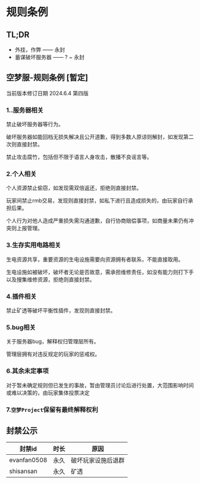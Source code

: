 # 规则条例

## TL;DR

* 外挂，作弊 —— 永封
* 蓄谋破坏服务器 —— ? ~ 永封

## 空梦服-规则条例 [暂定]
当前版本修订日期 2024.6.4 第四版
### 1..服务器相关

禁止破坏服务器等行为。

破坏服务器如能回档无损失解决且公开道歉，得到多数人原谅则解封，如发现第二次则直接封禁。

禁止攻击腐竹，包括但不限于语言人身攻击，散播不良谣言等。

### 2.个人相关

个人资源禁止偷窃，如发现需双倍返还，拒绝则直接封禁。

玩家间禁止rmb交易，发现则直接封禁，如私下进行且造成损失的，由玩家自行承担后果。

个人行为对他人造成严重损失需沟通道歉，自行协商赔偿事项，如商量未果仍有冲突则上报管理。

### 3.生存实用电路相关

生电资源共享，重要资源的生电设施需要向资源拥有者联系，不能直接取用。

生电设施如被破坏，破坏者无论是否故意，需承担维修责任，如没有能力则打下手以及搜集维修资源，拒绝则直接封禁。

### 4.插件相关

禁止矿透等破坏平衡性插件，发现则直接封禁。

### 5.bug相关

关于服务器bug，解释权归管理层所有。

管理层拥有对违反规定的玩家的惩戒权。

### 6.其余未定事项

对于暂未确定规则但已发生的事故，暂由管理员讨论后进行处置，大范围影响时间或难以决策的，由玩家集体投票决定

### 7.`空梦Project`保留有最终解释权利

## 封禁公示

| 封禁id      | 时长 | 原因               |
| ----------- | ---- | ------------------ |
| evanfan0508 | 永久 | 破坏玩家设施后退群 |
| shisansan   | 永久 | 矿透               |